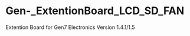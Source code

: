 Gen-_ExtentionBoard_LCD_SD_FAN
==============================

Extention Board for Gen7 Electronics Version 1.4.1/1.5
